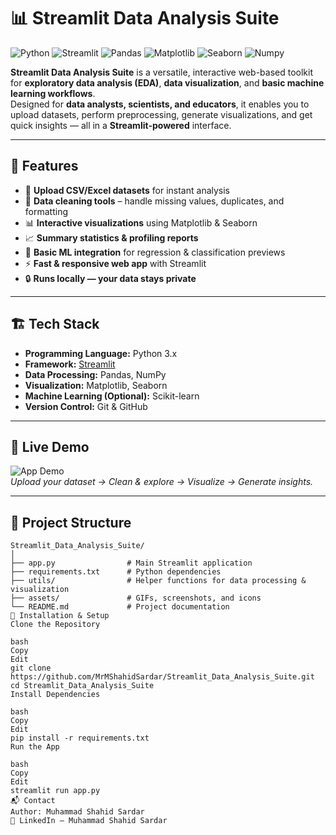 # **📊 Streamlit Data Analysis Suite**  
![Python](https://img.shields.io/badge/Python-3.x-blue?logo=python) ![Streamlit](https://img.shields.io/badge/Streamlit-App-red?logo=streamlit) ![Pandas](https://img.shields.io/badge/Pandas-Data%20Processing-blue?logo=pandas) ![Matplotlib](https://img.shields.io/badge/Matplotlib-Visualization-orange?logo=plotly) ![Seaborn](https://img.shields.io/badge/Seaborn-Statistical%20Plots-9cf) ![Numpy](https://img.shields.io/badge/NumPy-Numerical%20Computing-013243?logo=numpy)  

**Streamlit Data Analysis Suite** is a versatile, interactive web-based toolkit for **exploratory data analysis (EDA)**, **data visualization**, and **basic machine learning workflows**.  
Designed for **data analysts, scientists, and educators**, it enables you to upload datasets, perform preprocessing, generate visualizations, and get quick insights — all in a **Streamlit-powered** interface.

---

## 🚀 Features  
- 📂 **Upload CSV/Excel datasets** for instant analysis  
- 🧹 **Data cleaning tools** – handle missing values, duplicates, and formatting  
- 📊 **Interactive visualizations** using Matplotlib & Seaborn  
- 📈 **Summary statistics & profiling reports**  
- 🤖 **Basic ML integration** for regression & classification previews  
- ⚡ **Fast & responsive web app** with Streamlit  
- 🔒 **Runs locally — your data stays private**  

---

## 🏗 Tech Stack  
- **Programming Language:** Python 3.x  
- **Framework:** [Streamlit](https://streamlit.io/)  
- **Data Processing:** Pandas, NumPy  
- **Visualization:** Matplotlib, Seaborn  
- **Machine Learning (Optional):** Scikit-learn  
- **Version Control:** Git & GitHub  

---

## 🎥 Live Demo  
![App Demo](assets/demo.gif)  
*Upload your dataset → Clean & explore → Visualize → Generate insights.*

---

## 📂 Project Structure  
```plaintext
Streamlit_Data_Analysis_Suite/
│
├── app.py                # Main Streamlit application
├── requirements.txt      # Python dependencies
├── utils/                # Helper functions for data processing & visualization
├── assets/               # GIFs, screenshots, and icons
└── README.md             # Project documentation
🔧 Installation & Setup
Clone the Repository

bash
Copy
Edit
git clone https://github.com/MrMShahidSardar/Streamlit_Data_Analysis_Suite.git
cd Streamlit_Data_Analysis_Suite
Install Dependencies

bash
Copy
Edit
pip install -r requirements.txt
Run the App

bash
Copy
Edit
streamlit run app.py
📬 Contact
Author: Muhammad Shahid Sardar
🔗 LinkedIn – Muhammad Shahid Sardar
